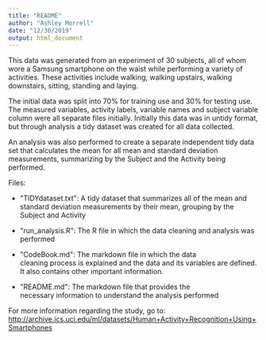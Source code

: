 ```yaml
---
title: "README"
author: "Ashley Morrell"
date: "12/30/2019"
output: html_document
---
```


This data was generated from an experiment of 30 subjects, all of whom wore a Samsung smartphone on the waist while performing a variety of activities. These activities include walking, walking upstairs, walking downstairs, sitting, standing and laying.

The initial data was split into 70% for training use and 30% for testing use. The measured variables, activity labels, variable names and subject variable column were all separate files initially. Initially this data was in untidy format, but through analysis a tidy dataset was created for all data collected.

An analysis was also performed to create a separate independent tidy data set that calculates the mean for all mean and standard deviation measurements, summarizing by the Subject and the Activity being performed.


Files:

- "TIDYdataset.txt": A tidy dataset that summarizes all 
   of    the mean and standard deviation measurements by 
   their      mean, grouping by the Subject and Activity

- "run_analysis.R": The R file in which the data 
   cleaning     and analysis was performed

- "CodeBook.md": The markdown file in which the data  
   cleaning process is explained and the data and its 
   variables are defined. It also contains other 
   important    information.

- "README.md": The markdown file that provides the     
   necessary information to understand the analysis 
   performed
   

For more information regarding the study, go to: 
http://archive.ics.uci.edu/ml/datasets/Human+Activity+Recognition+Using+Smartphones

   